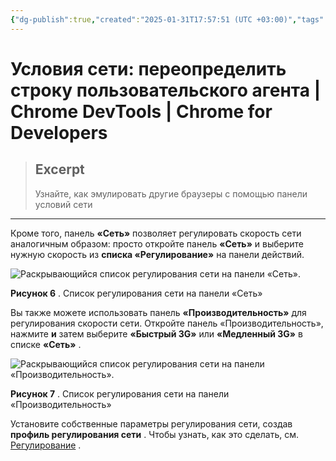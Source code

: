 ```yaml
---
{"dg-publish":true,"created":"2025-01-31T17:57:51 (UTC +03:00)","tags":[],"source":"https://developer.chrome.com/docs/devtools/device-mode/override-user-agent?hl=ru","author":"Kayce Basques","permalink":"/proekty/extentions/dev-tools/network-conditions/","dgPassFrontmatter":true}
---
```



# Условия сети: переопределить строку пользовательского агента  |  Chrome DevTools  |  Chrome for Developers

> ## Excerpt
> Узнайте, как эмулировать другие браузеры с помощью панели условий сети

---

Кроме того, панель **«Сеть»** позволяет регулировать скорость сети аналогичным образом: просто откройте панель **«Сеть»** и выберите нужную скорость из **списка «Регулирование»** на панели действий.

![Раскрывающийся список регулирования сети на панели «Сеть».](https://developer.chrome.com/static/docs/devtools/device-mode/override-user-agent/image/network-presets-2.png?hl=ru)

**Рисунок 6** . Список регулирования сети на панели «Сеть»

Вы также можете использовать панель **«Производительность»** для регулирования скорости сети. Откройте панель «Производительность», нажмите **и** затем выберите **«Быстрый 3G»** или **«Медленный 3G»** в списке **«Сеть»** .

![Раскрывающийся список регулирования сети на панели «Производительность».](https://developer.chrome.com/static/docs/devtools/device-mode/override-user-agent/image/network-presets-3.png?hl=ru)

**Рисунок 7** . Список регулирования сети на панели «Производительность»

Установите собственные параметры регулирования сети, создав **профиль регулирования сети** . Чтобы узнать, как это сделать, см. [Регулирование](https://developer.chrome.com/docs/devtools/settings/throttling?hl=ru) . 